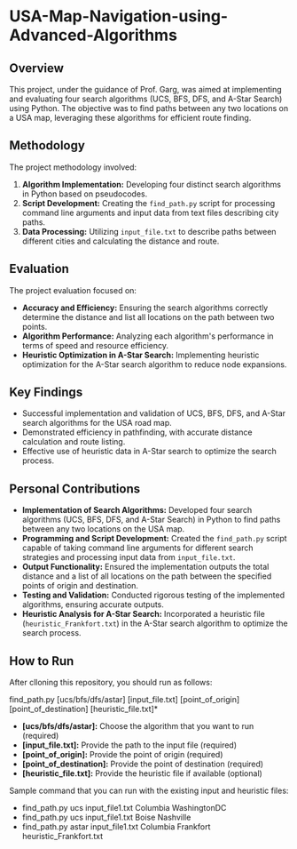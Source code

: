 # USA-Map-Navigation-using-Advanced-Algorithms

## Overview
This project, under the guidance of Prof. Garg, was aimed at implementing and evaluating four search algorithms (UCS, BFS, DFS, and A-Star Search) using Python. The objective was to find paths between any two locations on a USA map, leveraging these algorithms for efficient route finding.

## Methodology
The project methodology involved:
1. **Algorithm Implementation:** Developing four distinct search algorithms in Python based on pseudocodes.
2. **Script Development:** Creating the `find_path.py` script for processing command line arguments and input data from text files describing city paths.
3. **Data Processing:** Utilizing `input_file.txt` to describe paths between different cities and calculating the distance and route.

## Evaluation
The project evaluation focused on:
- **Accuracy and Efficiency:** Ensuring the search algorithms correctly determine the distance and list all locations on the path between two points.
- **Algorithm Performance:** Analyzing each algorithm's performance in terms of speed and resource efficiency.
- **Heuristic Optimization in A-Star Search:** Implementing heuristic optimization for the A-Star search algorithm to reduce node expansions.

## Key Findings
- Successful implementation and validation of UCS, BFS, DFS, and A-Star search algorithms for the USA road map.
- Demonstrated efficiency in pathfinding, with accurate distance calculation and route listing.
- Effective use of heuristic data in A-Star search to optimize the search process.

## Personal Contributions
- **Implementation of Search Algorithms:** Developed four search algorithms (UCS, BFS, DFS, and A-Star Search) in Python to find paths between any two locations on the USA map.
- **Programming and Script Development:** Created the `find_path.py` script capable of taking command line arguments for different search strategies and processing input data from `input_file.txt`.
- **Output Functionality:** Ensured the implementation outputs the total distance and a list of all locations on the path between the specified points of origin and destination.
- **Testing and Validation:** Conducted rigorous testing of the implemented algorithms, ensuring accurate outputs.
- **Heuristic Analysis for A-Star Search:** Incorporated a heuristic file (`heuristic_Frankfort.txt`) in the A-Star search algorithm to optimize the search process.

## How to Run
After clloning this repository, you should run as follows:

find_path.py [ucs/bfs/dfs/astar] [input_file.txt] [point_of_origin] [point_of_destination] [heuristic_file.txt]*

- **[ucs/bfs/dfs/astar]:** Choose the algorithm that you want to run (required)
- **[input_file.txt]:** Provide the path to the input file (required)
- **[point_of_origin]:** Provide the point of origin (required)
- **[point_of_destination]:** Provide the point of destination (required)
- **[heuristic_file.txt]:** Provide the heuristic file if available (optional)

Sample command that you can run with the existing input and heuristic files:
- find_path.py ucs input_file1.txt Columbia WashingtonDC
- find_path.py ucs input_file1.txt Boise Nashville
- find_path.py astar input_file1.txt Columbia Frankfort heuristic_Frankfort.txt
